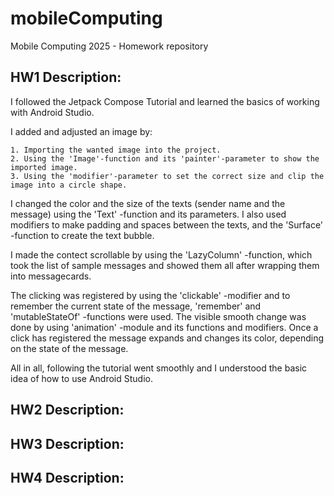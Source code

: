 # mobileComputing
Mobile Computing 2025 - Homework repository

## HW1 Description:
I followed the Jetpack Compose Tutorial and learned the basics of working with Android Studio.

I added and adjusted an image by:

    1. Importing the wanted image into the project.
    2. Using the 'Image'-function and its 'painter'-parameter to show the imported image.
    3. Using the 'modifier'-parameter to set the correct size and clip the image into a circle shape.

I changed the color and the size of the texts (sender name and the message) 
using the 'Text' -function and its parameters. 
I also used modifiers to make padding and spaces between the texts, 
and the 'Surface' -function to create the text bubble.

I made the contect scrollable by using the 'LazyColumn' -function, 
which took the list of sample messages and showed them all after wrapping them into messagecards.

The clicking was registered by using the 'clickable' -modifier and to remember the current state of the message,
'remember' and 'mutableStateOf' -functions were used. The visible smooth change was done by 
using 'animation' -module and its functions and modifiers. 
Once a click has registered the message expands and changes its color, depending on the state of the message. 

All in all, following the tutorial went smoothly and I understood the basic idea of how to use Android Studio.

## HW2 Description:

## HW3 Description:

## HW4 Description: